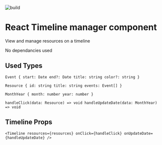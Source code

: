 ![build](https://github.com/jurisbandenieks/timeline/actions/workflows/<WORKFLOW_FILE>/badge.svg)

# React Timeline manager component

View and manage resources on a timeline

No dependancies used

## Used Types

`Event {
  start: Date
  end?: Date
  title: string
  color?: string
}`

`Resource {
  id: string
  title: string
  events: Event[]
}`

`MonthYear {
  month: number
  year: number
}`

`handleClick(data: Resource) => void
handleUpdateDate(data: MonthYear) => void`

## Timeline Props

`<Timeline
  resources={resources}
  onClick={handleClick}
  onUpdateDate={handleUpdateDate}
/>`